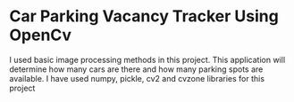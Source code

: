 # Car Parking Vacancy Tracker Using OpenCv
I used basic image processing methods in this project. This application will determine how many cars are there and how many parking spots are available.
I have used numpy, pickle, cv2 and cvzone libraries for this project
